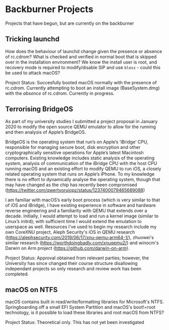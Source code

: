# Backburner Projects
Projects that have begun, but are currently on the backburner


## Tricking launchd
How does the behaviour of launchd change given the presence or absence of rc.cdrom? What is checked and verified in normal boot that is skipped over in the installation environment? We know the install user is root, and recovery mode is required to modify/disable SIP and use `bless` - could this be used to attack macOS?

Project Status: Succesfully booted macOS normally with the presence of rc.cdrom. Currently attempting to boot an install image (BaseSystem.dmg) with the *absence* of rc.cdrom. Currently in progress.


## Terrorising BridgeOS
As part of my university studies I submitted a project proposal in January 2020 to modify the open source QEMU emulator to allow for the running and then analysis of Apple’s BridgeOS.

BridgeOS is the operating system that run’s on Apple’s ‘iBridge’ CPU, responsible for managing secure boot, disk encryption and other cryptographically sensitive operations for Apple’s latest Macintosh computers. Existing knowledge includes static analysis of the operating system, analysis of communication of the iBridge CPU with the host CPU running macOS and an existing effort to modify QEMU to run iOS, a closely related operating system that runs on Apple’s iPhone. To my knowledge there is no effort to dynamically analyse the operating system, though that may have changed as the chip has recently been compromised (https://twitter.com/qwertyoruiopz/status/1237400079465689088)

I am familiar with macOS’s early boot process (which is very similar to that of iOS and iBridge), I have existing experience in software and hardware reverse engineering and a familiarity with QEMU that extends over a decade. Initially, I would attempt to load and run a kernel image (similar to Linux’s initrd); with sufficient time I would extend the emulation to userspace as well. Resources I've used to begin my research include my own CoreXNU project, Aleph Security's iOS in QEMU research (https://alephsecurity.com/2019/06/17/xnu-qemu-arm64-1/), zhuowei's similar research (https://worthdoingbadly.com/xnuqemu2/) and winocm's Darwin on Arm project (https://github.com/darwin-on-arm).

Project Status: Approval obtained from relevant parties; however, the University has since changed their course structure disallowing independant projects so only research and review work has been completed.


## macOS on NTFS
macOS contains built in read/write/formatting libraries for Microsoft's NTFS. Springboarding off a small EFI System Partition and macOS's boot!=root technology, is it possible to load these libraries and root macOS from NTFS?

Project Status: Theoretical only. This has not yet been investigated